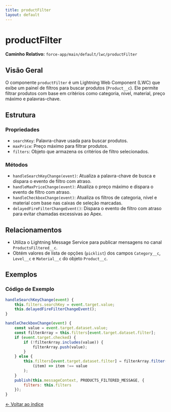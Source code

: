 ```yaml
---
title: productFilter
layout: default
---
```


# productFilter

**Caminho Relativo:** `force-app/main/default/lwc/productFilter`

## Visão Geral
O componente `productFilter` é um Lightning Web Component (LWC) que exibe um painel de filtros para buscar produtos (`Product__c`). Ele permite filtrar produtos com base em critérios como categoria, nível, material, preço máximo e palavras-chave.

## Estrutura
### Propriedades
- `searchKey`: Palavra-chave usada para buscar produtos.
- `maxPrice`: Preço máximo para filtrar produtos.
- `filters`: Objeto que armazena os critérios de filtro selecionados.

### Métodos
- `handleSearchKeyChange(event)`: Atualiza a palavra-chave de busca e dispara o evento de filtro com atraso.
- `handleMaxPriceChange(event)`: Atualiza o preço máximo e dispara o evento de filtro com atraso.
- `handleCheckboxChange(event)`: Atualiza os filtros de categoria, nível e material com base nas caixas de seleção marcadas.
- `delayedFireFilterChangeEvent()`: Dispara o evento de filtro com atraso para evitar chamadas excessivas ao Apex.

## Relacionamentos
- Utiliza o Lightning Message Service para publicar mensagens no canal `ProductsFiltered__c`.
- Obtém valores de lista de opções (`picklist`) dos campos `Category__c`, `Level__c` e `Material__c` do objeto `Product__c`.

## Exemplos
### Código de Exemplo
```javascript
handleSearchKeyChange(event) {
    this.filters.searchKey = event.target.value;
    this.delayedFireFilterChangeEvent();
}

handleCheckboxChange(event) {
    const value = event.target.dataset.value;
    const filterArray = this.filters[event.target.dataset.filter];
    if (event.target.checked) {
        if (!filterArray.includes(value)) {
            filterArray.push(value);
        }
    } else {
        this.filters[event.target.dataset.filter] = filterArray.filter(
            (item) => item !== value
        );
    }
    publish(this.messageContext, PRODUCTS_FILTERED_MESSAGE, {
        filters: this.filters
    });
}
```

[← Voltar ao índice](index.md)